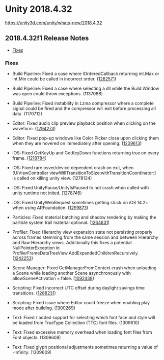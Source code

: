 # Unity 2018.4.32

https://unity3d.com/unity/whats-new/2018.4.32

## 2018.4.32f1 Release Notes

- [Fixes](#fixes)


### Fixes

*   Build Pipeline: Fixed a case where IOrderedCallback returning int.Max or int.Min could be called in incorrect order. ([1282571](https://issuetracker.unity3d.com/issues/incorrect-iorderedcallback-sort-when-callbackorder-has-int-dot-maxvalue-or-int-dot-minvalue))
    
*   Build Pipeline: Fixed a case where selecting a dll while the Build Window was open could throw exceptions. (1137088)
    
*   Build Pipeline: Fixed instability in Lzma compressor where a complete signal could be fired and the compressor will exit before processing all data. (1170712)
    
*   Editor: Fixed audio clip preview playback position when clicking on the waveform. ([1294273](https://issuetracker.unity3d.com/issues/audio-preview-plays-automatically-when-pressing-on-the-waveform-to-place-a-playback-head))
    
*   Editor: Fixed pop-up windows like Color Picker close upon clicking them when they are hovered on immediately after opening. ([1239613](https://issuetracker.unity3d.com/issues/pop-up-windows-like-color-picker-get-closed-when-clicked-immediately-after-opening-it))
    
*   iOS: Fixed GetKeyUp and GetKeyDown functions returning true on every frame. ([1218784](https://issuetracker.unity3d.com/issues/ios-controller-getkeyup-and-getkeydown-are-called-every-frame-when-a-button-on-controller-is-being-pressed))
    
*   iOS: Fixed rare osver/device dependent crash on exit, when \[UIViewController viewWillTransitionToSize:withTransitionCoordinator:\] is called on killing unity view. (1278124)
    
*   iOS: Fixed UnityPause/UnityIsPaused to not crash when called with unity runtime not inited. ([1278746](https://issuetracker.unity3d.com/issues/ios-unityispaused-slash-unitypause-causing-the-app-to-crash-when-called-after-unity-was-shut-down))
    
*   iOS: Fixed UnityWebRequest sometimes getting stuck on iOS 14.2+ when using ARFoundation. ([1299873](https://issuetracker.unity3d.com/issues/ios-unitywebrequest-doesnt-work-when-using-a-14-dot-2-plus-ios-device))
    
*   Particles: Fixed material batching and shadow rendering by making the particle system trail material optional. ([1264831](https://issuetracker.unity3d.com/issues/ios-metal-screen-is-black-when-scene-has-multiple-cameras-with-depth-only-flag-and-anti-aliasing-enabled))
    
*   Profiler: Fixed Hierarchy view expansion state not persisting properly across frames stemming from the same session and between Hierarchy and Raw Hierarchy views. Additionally this fixes a potential NullPointerException in ProfilerFrameDataTreeView.AddExpandedChildrenRecursively. ([1242253](https://issuetracker.unity3d.com/issues/profiler-playerloop-call-is-automatically-expanded-in-raw-hierarchy-when-profiler-dot-collecteditorstats-is-expanded-in-hierarchy))
    
*   Scene Manager: Fixed GetManagerFromContext crash when unloading a Scene while loading another Scene asynchronously with allowSceneActivation = false. ([1092438](https://issuetracker.unity3d.com/issues/getmanagerfromcontext-crash-when-unloading-a-scene-while-loading-another-scene-asynchronously))
    
*   Scripting: Fixed incorrect UTC offset during daylight savings time transitions. ([1288231](https://issuetracker.unity3d.com/issues/android-datetimeoffset-dot-now-has-incorrect-offset-in-central-european-time-during-daylight-saving-transition-period))
    
*   Scripting: Fixed issue where Editor could freeze when enabling play mode after building. ([1300269](https://issuetracker.unity3d.com/issues/webgl-editor-freezes-when-enabling-play-mode-after-building))
    
*   Text: Fixed / added support for selecting which font face and style will be loaded from TrueType Collection (TTC) font files. (1309610)
    
*   Text: Fixed excessive memory overhead when loading font files from Font objects. (1309608)
    
*   Text: Fixed glyph positional adjustments sometimes returning a value of -Infinity. (1309609)